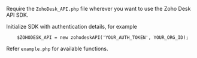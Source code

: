 Require the `ZohoDesk_API.php` file wherever you want to use the Zoho Desk API SDK. 

Initialize SDK with authentication details, for example

        $ZOHODESK_API = new zohodeskAPI('YOUR_AUTH_TOKEN', YOUR_ORG_ID);

Refer `example.php` for available functions.

